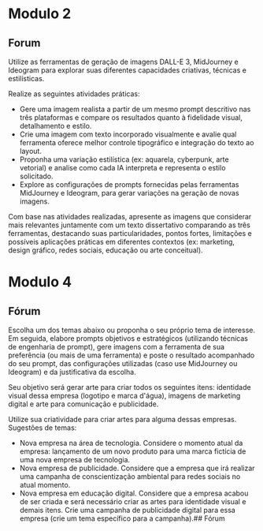 # Modulo 2
## Forum

Utilize as ferramentas de geração de imagens DALL-E 3, MidJourney e Ideogram para explorar suas diferentes capacidades criativas, técnicas e estilísticas.

Realize as seguintes atividades práticas:
- Gere uma imagem realista a partir de um mesmo prompt descritivo nas três plataformas e compare os resultados quanto à fidelidade visual, detalhamento e estilo.
- Crie uma imagem com texto incorporado visualmente e avalie qual ferramenta oferece melhor controle tipográfico e integração do texto ao layout.
- Proponha uma variação estilística (ex: aquarela, cyberpunk, arte vetorial) e analise como cada IA interpreta e representa o estilo solicitado.
- Explore as configurações de prompts fornecidas pelas ferramentas MidJourney e Ideogram, para gerar variações na geração de novas imagens.

Com base nas atividades realizadas, apresente as imagens que considerar mais relevantes juntamente com um texto dissertativo comparando as três ferramentas, destacando suas particularidades, pontos fortes, limitações e possíveis aplicações práticas em diferentes contextos (ex: marketing, design gráfico, redes sociais, educação ou arte conceitual).


# Modulo 4
## Fórum
Escolha um dos temas abaixo ou proponha o seu próprio tema de interesse. Em seguida, elabore prompts objetivos e estratégicos (utilizando técnicas de engenharia de prompt), gere imagens com a ferramenta de sua preferência (ou mais de uma ferramenta) e poste o resultado acompanhado do seu prompt, das configurações utilizadas (caso use MidJourney ou Ideogram) e da justificativa da escolha.

Seu objetivo será gerar arte para criar todos os seguintes itens: identidade visual dessa empresa (logotipo e marca d'água), imagens de marketing digital e arte para comunicação e publicidade.

Utilize sua criatividade para criar artes para alguma dessas empresas.
Sugestões de temas:
- Nova empresa na área de tecnologia. Considere o momento atual da empresa: lançamento de um novo produto para uma marca fictícia de uma nova empresa de tecnologia.
- Nova empresa de publicidade. Considere que a empresa que irá realizar uma campanha de conscientização ambiental para redes sociais no atual momento.
- Nova empresa em educação digital. Considere que a empresa acabou de ser criada e será necessário criar as artes para identidade visual e demais itens. Crie uma campanha de publicidade digital para essa
empresa (crie um tema específico para a campanha).## Fórum
